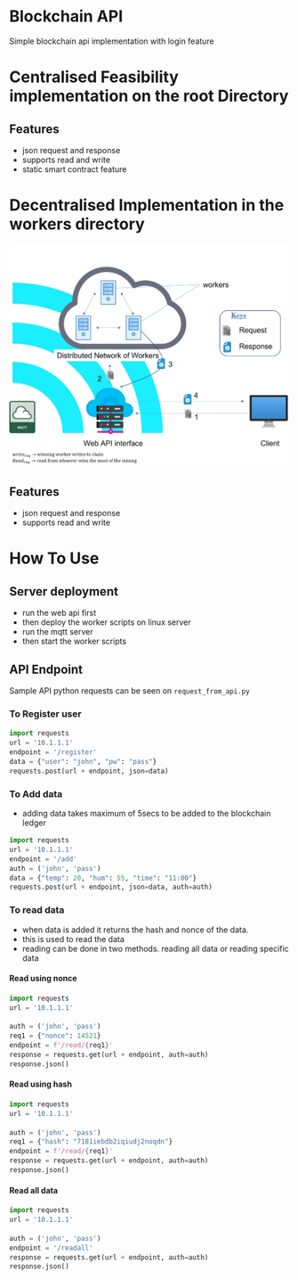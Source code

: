 # Blockchain API
Simple blockchain api implementation with login feature

# Centralised Feasibility implementation on the root Directory
## Features
* json request and response
* supports read and write
* static smart contract feature

# Decentralised Implementation in the workers directory
![High Level Architecture](workers/arch.jpg)
## Features
* json request and response
* supports read and write 

# How To Use
## Server deployment
* run the web api first
* then deploy the worker scripts on linux server
* run the mqtt server
* then start the worker scripts

## API Endpoint
Sample API python requests can be seen on `request_from_api.py`
### To Register user
```python
import requests
url = '10.1.1.1'
endpoint = '/register'
data = {"user": "john", "pw": "pass"}
requests.post(url + endpoint, json=data)
```

### To Add data
* adding data takes maximum of 5secs to be added to the blockchain ledger
```python
import requests
url = '10.1.1.1'
endpoint = '/add'
auth = ('john', 'pass')
data = {"temp": 20, "hum": 55, "time": "11:00"}
requests.post(url + endpoint, json=data, auth=auth)
```

### To read data
* when data is added it returns the hash and nonce of the data. 
* this is used to read the data
* reading can be done in two methods. reading all data or reading specific data

#### Read using nonce
```python
import requests
url = '10.1.1.1'

auth = ('john', 'pass')
req1 = {"nonce": 14521}
endpoint = f'/read/{req1}'
response = requests.get(url + endpoint, auth=auth)
response.json()
```

#### Read using hash
```python
import requests
url = '10.1.1.1'

auth = ('john', 'pass')
req1 = {"hash": "7181iebdb2iqiudj2noqdn"}
endpoint = f'/read/{req1}'
response = requests.get(url + endpoint, auth=auth)
response.json()
```

#### Read all data
```python
import requests
url = '10.1.1.1'

auth = ('john', 'pass')
endpoint = '/readall'
response = requests.get(url + endpoint, auth=auth)
response.json()
```